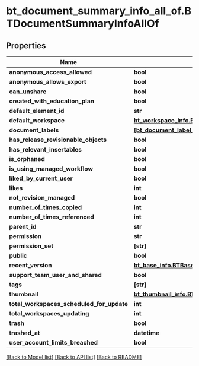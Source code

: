 # bt_document_summary_info_all_of.BTDocumentSummaryInfoAllOf

## Properties
Name | Type | Description | Notes
------------ | ------------- | ------------- | -------------
**anonymous_access_allowed** | **bool** |  | [optional] 
**anonymous_allows_export** | **bool** |  | [optional] 
**can_unshare** | **bool** |  | [optional] 
**created_with_education_plan** | **bool** |  | [optional] 
**default_element_id** | **str** |  | [optional] 
**default_workspace** | [**bt_workspace_info.BTWorkspaceInfo**](BTWorkspaceInfo.md) |  | [optional] 
**document_labels** | [**[bt_document_label_info.BTDocumentLabelInfo]**](BTDocumentLabelInfo.md) |  | [optional] 
**has_release_revisionable_objects** | **bool** |  | [optional] 
**has_relevant_insertables** | **bool** |  | [optional] 
**is_orphaned** | **bool** |  | [optional] 
**is_using_managed_workflow** | **bool** |  | [optional] 
**liked_by_current_user** | **bool** |  | [optional] 
**likes** | **int** |  | [optional] 
**not_revision_managed** | **bool** |  | [optional] 
**number_of_times_copied** | **int** |  | [optional] 
**number_of_times_referenced** | **int** |  | [optional] 
**parent_id** | **str** |  | [optional] 
**permission** | **str** |  | [optional] 
**permission_set** | **[str]** |  | [optional] 
**public** | **bool** |  | [optional] 
**recent_version** | [**bt_base_info.BTBaseInfo**](BTBaseInfo.md) |  | [optional] 
**support_team_user_and_shared** | **bool** |  | [optional] 
**tags** | **[str]** |  | [optional] 
**thumbnail** | [**bt_thumbnail_info.BTThumbnailInfo**](BTThumbnailInfo.md) |  | [optional] 
**total_workspaces_scheduled_for_update** | **int** |  | [optional] 
**total_workspaces_updating** | **int** |  | [optional] 
**trash** | **bool** |  | [optional] 
**trashed_at** | **datetime** |  | [optional] 
**user_account_limits_breached** | **bool** |  | [optional] 

[[Back to Model list]](../README.md#documentation-for-models) [[Back to API list]](../README.md#documentation-for-api-endpoints) [[Back to README]](../README.md)


